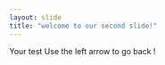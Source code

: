 ```yaml
---
layout: slide
title: "welcome to our second slide!"
---
```

Your test
Use the left arrow to go back !
